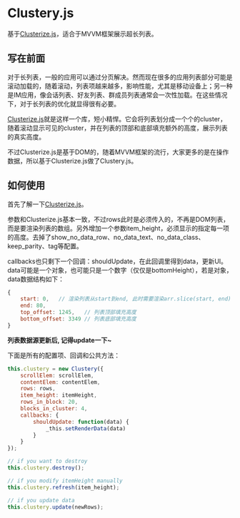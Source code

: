 # Clustery.js

基于[Clusterize.js](http://clusterize.js.org/)，适合于MVVM框架展示超长列表。

## 写在前面

对于长列表，一般的应用可以通过分页解决。然而现在很多的应用列表部分可能是滚动加载的，随着滚动，列表项越来越多，影响性能，尤其是移动设备上；另一种是IM应用，像会话列表、好友列表、群成员列表通常会一次性加载。在这些情况下，对于长列表的优化就显得很有必要。

[Clusterize.js](http://clusterize.js.org/)就是这样一个库，短小精悍。它会将列表划分成一个个的cluster，随着滚动显示可见的cluster，并在列表的顶部和底部填充额外的高度，展示列表的真实高度。

不过Clusterize.js是基于DOM的，随着MVVM框架的流行，大家更多的是在操作数据，所以基于Clusterize.js做了Clustery.js。

## 如何使用

首先了解一下[Clusterize.js](http://clusterize.js.org/)。

参数和Clusterize.js基本一致，不过rows此时是必须传入的，不再是DOM列表，而是要渲染列表的数组。另外增加一个参数item_height，必须显示的指定每一项的高度。去掉了show_no_data_row、no_data_text、no_data_class、keep_parity、tag等配置。

callbacks也只剩下一个回调：shouldUpdate，在此回调里得到data，更新UI。data可能是一个对象，也可能只是一个数字（仅仅是bottomHeight），若是对象，data数据结构如下：
```js
{
    start: 0,   // 渲染列表从start到end, 此时需要渲染arr.slice(start, end)   
    end: 80,
    top_offset: 1245,   // 列表顶部填充高度
    bottom_offset: 3349 // 列表底部填充高度
}
```

**列表数据源更新后, 记得update一下~**

下面是所有的配置项、回调和公共方法：

```js
this.clustery = new Clustery({
    scrollElem: scrollElem,
    contentElem: contentElem,
    rows: rows,
    item_height: itemHeight,
    rows_in_block: 20,
    blocks_in_cluster: 4,
    callbacks: {
        shouldUpdate: function(data) {
            _this.setRenderData(data)
        }
    }
});

// if you want to destroy
this.clustery.destroy();

// if you modify itemHeight manually
this.clustery.refresh(item_height);

// if you update data
this.clustery.update(newRows);
```

